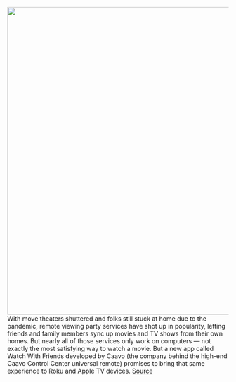 <img src='https://cdn.vox-cdn.com/thumbor/9etPmVYQfz8xinRQ8Nt5Poqh5h4=/0x0:640x288/1200x800/filters:focal(269x93:371x195)/cdn.vox-cdn.com/uploads/chorus_image/image/67056666/watchwithfirends.0.png' width='700px' /><br/>
With move theaters shuttered and folks still stuck at home due to the pandemic, remote viewing party services have shot up in popularity, letting friends and family members sync up movies and TV shows from their own homes. But nearly all of those services only work on computers — not exactly the most satisfying way to watch a movie. But a new app called Watch With Friends developed by Caavo (the company behind the high-end Caavo Control Center universal remote) promises to bring that same experience to Roku and Apple TV devices.
<a href='https://www.theverge.com/2020/7/14/21324364/watch-with-friends-remote-netflix-watch-parties-apple-tv-roku-caavo'> Source <a/>